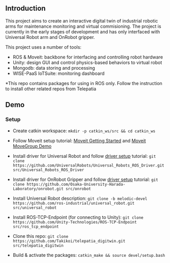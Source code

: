 ## Introduction 
This project aims to create an interactive digital twin of industrial robotic arms for maintenance monitoring and virtual commisioning. The project is currently in the early stages of development and has only interfaced with Universal Robot arm and OnRobot gripper.

This project uses a number of tools:
- ROS & Moveit: backbone for interfacing and controlling robot hardware
- Unity: design GUI and control physics-based behaviors to virtual robot
- Mongodb: data storing and processing
- WISE-PaaS IoTSuite: monitoring dashboard

*Thís repo contains packages for using in ROS only. Follow the instruction to install other related repos from Telepatia

## Demo
### Setup
- Create catkin workspace: `mkdir -p catkin_ws/src && cd catkin_ws`

- Follow Moveit setup tutorial: [Moveit Getting Started](http://ros-planning.github.io/moveit_tutorials/doc/getting_started/getting_started.html "Moveit Getting Started") and [Moveit MoveGroup Demo](https://ros-planning.github.io/moveit_tutorials/doc/move_group_python_interface/move_group_python_interface_tutorial.html "Moveit MoveGroup Demo")

- Install driver for Universal Robot and follow [driver setup](https://github.com/UniversalRobots/Universal_Robots_ROS_Driver "driver setup") tutorial: `git clone https://github.com/UniversalRobots/Universal_Robots_ROS_Driver.git src/Universal_Robots_ROS_Driver`

- Install driver for OnRobot Gripper and follow [driver setup](https://github.com/Osaka-University-Harada-Laboratory/onrobot.git "driver setup") tutorial: `git clone https://github.com/Osaka-University-Harada-Laboratory/onrobot.git src/onrobot`

- Install Universal Robot description: `git clone -b melodic-devel https://github.com/ros-industrial/universal_robot.git src/universal_robot`

- Install ROS-TCP-Endpoint (for connecting to Unity): `git clone https://github.com/Unity-Technologies/ROS-TCP-Endpoint src/ros_tcp_endpoint`

- Clone this repo: `git clone https://github.com/Takikoi/telepatia_digitwin.git src/telepatia_digitwin`

- Build & activate the packages: `catkin_make && source devel/setup.bash`

